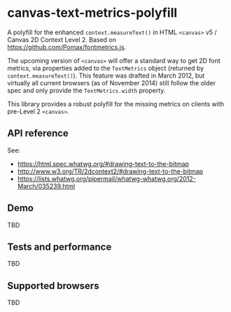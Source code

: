 canvas-text-metrics-polyfill
============================

A polyfill for the enhanced `context.measureText()` in HTML `<canvas>` v5 / Canvas 2D Context Level 2. Based on https://github.com/Pomax/fontmetrics.js.

The upcoming version of `<canvas>` will offer a standard way to get 2D font metrics, via properties added to the `TextMetrics` object (returned by `context.measureText()`). This feature was drafted in March 2012, but virtually all current browsers (as of November 2014) still follow the older spec and only provide the `TextMetrics.width` property.

This library provides a robust polyfill for the missing metrics on clients with pre-Level 2 `<canvas>`.

API reference
-------------
See:
* https://html.spec.whatwg.org/#drawing-text-to-the-bitmap
* http://www.w3.org/TR/2dcontext2/#drawing-text-to-the-bitmap
* https://lists.whatwg.org/pipermail/whatwg-whatwg.org/2012-March/035239.html 

Demo
----
TBD

Tests and performance
---------------------
TBD

Supported browsers
------------------
TBD
